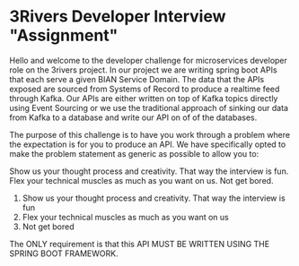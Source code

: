 # 3Rivers Developer Interview "Assignment"

Hello and welcome to the developer challenge for microservices developer role on the 3rivers project. In our project we are writing spring boot APIs that each serve a given BIAN Service Domain. The data that the APIs exposed are sourced from Systems of Record to produce a realtime feed through Kafka. Our APIs are either written on top of Kafka topics directly using Event Sourcing or we use the traditional approach of sinking our data from Kafka to a database and write our API on of of the databases.

The purpose of this challenge is to have you work through a problem where the expectation is for you to produce an API. We have specifically opted to make the problem statement as generic as possible to allow you to:

Show us your thought process and creativity. That way the interview is fun.
Flex your technical muscles as much as you want on us.
Not get bored.

1. Show us your thought process and creativity. That way the interview is fun
2. Flex your technical muscles as much as you want on us
3. Not get bored

The ONLY requirement is that this API MUST BE WRITTEN USING THE SPRING BOOT FRAMEWORK.


